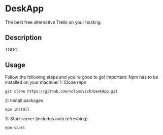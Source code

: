 # DeskApp
The best free alternative Trello on your hosting.

## Description
TODO
## Usage
Follow the following steps and you're good to go! Important: Npm has to be installed on your machine!
1: Clone repo
```
git clone https://github.com/volosovich/DeskApp.git
```
2: Install packages
```
npm install
```
3: Start server (includes auto refreshing)
```
npm start
```
